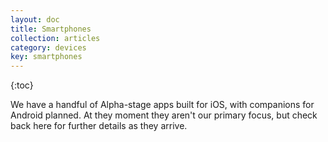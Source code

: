 ```yaml
---
layout: doc
title: Smartphones
collection: articles
category: devices
key: smartphones
---
```


{:toc}

We have a handful of Alpha-stage apps built for iOS, with companions for Android planned. At they moment they aren't our primary focus, but check back here for further details as they arrive.
